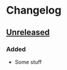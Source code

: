 # Changelog

## [Unreleased]
### Added
- Some  stuff

[Unreleased]: https://github.com/example/repo/v0.0.0...HEAD
